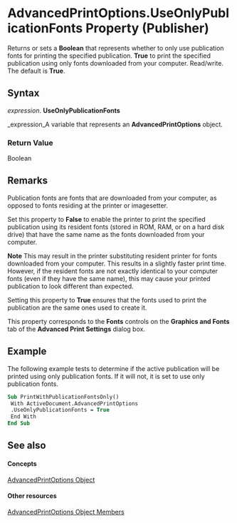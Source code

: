 
# AdvancedPrintOptions.UseOnlyPublicationFonts Property (Publisher)

Returns or sets a  **Boolean** that represents whether to only use publication fonts for printing the specified publication. **True** to print the specified publication using only fonts downloaded from your computer. Read/write. The default is **True**.


## Syntax

 _expression_. **UseOnlyPublicationFonts**

 _expression_A variable that represents an  **AdvancedPrintOptions** object.


### Return Value

Boolean


## Remarks

Publication fonts are fonts that are downloaded from your computer, as opposed to fonts residing at the printer or imagesetter.

Set this property to  **False** to enable the printer to print the specified publication using its resident fonts (stored in ROM, RAM, or on a hard disk drive) that have the same name as the fonts downloaded from your computer.


 **Note**  This may result in the printer substituting resident printer for fonts downloaded from your computer. This results in a slightly faster print time. However, if the resident fonts are not exactly identical to your computer fonts (even if they have the same name), this may cause your printed publication to look different than expected.

Setting this property to  **True** ensures that the fonts used to print the publication are the same ones used to create it.

This property corresponds to the  **Fonts** controls on the **Graphics and Fonts** tab of the **Advanced Print Settings** dialog box.


## Example

The following example tests to determine if the active publication will be printed using only publication fonts. If it will not, it is set to use only publication fonts.


```vb
Sub PrintWithPublicationFontsOnly() 
 With ActiveDocument.AdvancedPrintOptions 
 .UseOnlyPublicationFonts = True 
 End With 
End Sub
```


## See also


#### Concepts


 [AdvancedPrintOptions Object](61f776cc-dc3e-61b6-057a-125ad15146c8.md)
#### Other resources


 [AdvancedPrintOptions Object Members](8b227886-9c49-ef46-adc5-40d6ea8bc1d8.md)
